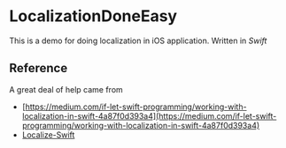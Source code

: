 LocalizationDoneEasy
======

This is a demo for doing localization in iOS application. Written in *Swift*

Reference
------

A great deal of help came from 
* [https://medium.com/if-let-swift-programming/working-with-localization-in-swift-4a87f0d393a4](https://medium.com/if-let-swift-programming/working-with-localization-in-swift-4a87f0d393a4)
* [Localize-Swift](https://github.com/marmelroy/Localize-Swift)
